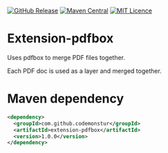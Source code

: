 [![GitHub Release](https://img.shields.io/github/release/codemonstur/extension-pdfbox.svg)](https://github.com/codemonstur/extension-pdfbox/releases)
[![Maven Central](https://maven-badges.herokuapp.com/maven-central/com.github.codemonstur/extension-pdfbox/badge.svg)](http://mvnrepository.com/artifact/com.github.codemonstur/extension-pdfbox)
[![MIT Licence](https://badges.frapsoft.com/os/mit/mit.svg?v=103)](https://opensource.org/licenses/mit-license.php)

# Extension-pdfbox

Uses pdfbox to merge PDF files together.

Each PDF doc is used as a layer and merged together.

# Maven dependency

```xml
<dependency>
  <groupId>com.github.codemonstur</groupId>
  <artifactId>extension-pdfbox</artifactId>
  <version>1.0.0</version>
</dependency>
```
